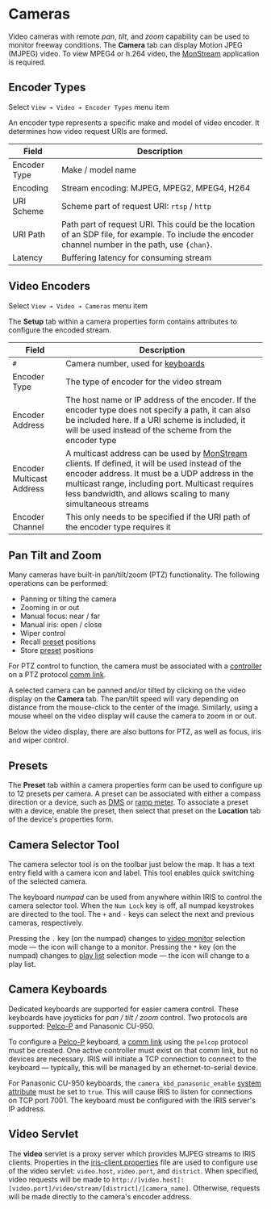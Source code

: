 # Cameras

Video cameras with remote _pan_, _tilt_, and _zoom_ capability can be used to
monitor freeway conditions.  The **Camera** tab can display Motion JPEG (MJPEG)
video.  To view MPEG4 or h.264 video, the [MonStream] application is required.

## Encoder Types

Select `View ➔ Video ➔ Encoder Types` menu item

An encoder type represents a specific make and model of video encoder.  It
determines how video request URIs are formed.

Field        | Description
-------------|------------------
Encoder Type | Make / model name
Encoding     | Stream encoding: MJPEG, MPEG2, MPEG4, H264
URI Scheme   | Scheme part of request URI: `rtsp` / `http`
URI Path     | Path part of request URI.  This could be the location of an SDP file, for example.  To include the encoder channel number in the path, use `{chan}`.
Latency      | Buffering latency for consuming stream

## Video Encoders

Select `View ➔ Video ➔ Cameras` menu item

The **Setup** tab within a camera properties form contains attributes to
configure the encoded stream.

Field                     | Description
--------------------------|-------------------------------------------
`#`                       | Camera number, used for [keyboards](#camera-keyboards)
Encoder Type              | The type of encoder for the video stream
Encoder Address           | The host name or IP address of the encoder.  If the encoder type does not specify a path, it can also be included here.  If a URI scheme is included, it will be used instead of the scheme from the encoder type
Encoder Multicast Address | A multicast address can be used by [MonStream] clients.  If defined, it will be used instead of the encoder address.  It must be a UDP address in the multicast range, including port.  Multicast requires less bandwidth, and allows scaling to many simultaneous streams
Encoder Channel           | This only needs to be specified if the URI path of the encoder type requires it

## Pan Tilt and Zoom

Many cameras have built-in pan/tilt/zoom (PTZ) functionality.  The following
operations can be performed:

* Panning or tilting the camera
* Zooming in or out
* Manual focus: near / far
* Manual iris: open / close
* Wiper control
* Recall [preset](#presets) positions
* Store [preset](#presets) positions

For PTZ control to function, the camera must be associated with a [controller]
on a PTZ protocol [comm link].

A selected camera can be panned and/or tilted by clicking on the video display
on the **Camera** tab.  The pan/tilt speed will vary depending on distance from
the mouse-click to the center of the image.  Similarly, using a mouse wheel on
the video display will cause the camera to zoom in or out.

Below the video display, there are also buttons for PTZ, as well as focus, iris
and wiper control.

## Presets

The **Preset** tab within a camera properties form can be used to configure up
to 12 presets per camera.  A preset can be associated with either a compass
direction or a device, such as [DMS] or [ramp meter].  To associate a preset
with a device, enable the preset, then select that preset on the **Location**
tab of the device's properties form.

## Camera Selector Tool

The camera selector tool is on the toolbar just below the map.  It has a text
entry field with a camera icon and label.  This tool enables quick switching of
the selected camera.

The keyboard _numpad_ can be used from anywhere within IRIS to control the
camera selector tool.  When the `Num Lock` key is off, all numpad keystrokes are
directed to the tool.  The `+` and `-` keys can select the next and previous
cameras, respectively.

Pressing the `.` key (on the numpad) changes to [video monitor] selection mode —
the icon will change to a monitor.  Pressing the `*` key (on the numpad) changes
to [play list] selection mode — the icon will change to a play list.

## Camera Keyboards

Dedicated keyboards are supported for easier camera control.  These keyboards
have joysticks for _pan / tilt / zoom_ control.  Two protocols are supported:
[Pelco-P] and Panasonic CU-950.

To configure a [Pelco-P] keyboard, a [comm link] using the `pelcop` protocol
must be created.  One active controller must exist on that comm link, but no
devices are necessary.  IRIS will initiate a TCP connection to connect to the
keyboard — typically, this will be managed by an ethernet-to-serial device.

For Panasonic CU-950 keyboards, the `camera_kbd_panasonic_enable`
[system attribute] must be set to `true`.  This will cause IRIS to listen for
connections on TCP port 7001.  The keyboard must be configured with the IRIS
server's IP address.

## Video Servlet

The **video** servlet is a proxy server which provides MJPEG streams to IRIS
clients.  Properties in the [iris-client.properties] file are used to configure
use of the video servlet: `video.host`, `video.port`, and `district`.  When
specified, video requests will be made to
`http://[video.host]:[video.port]/video/stream/[district]/[camera_name]`.
Otherwise, requests will be made directly to the camera's encoder address.


[comm link]: comm_links.html
[controller]: controllers.html
[DMS]: dms.html
[iris-client.properties]: admin_guide.html#client_properties
[MonStream]: video.html#monstream
[Pelco-P]: comm_links.html#pelcop
[play list]: video.html#play-lists
[ramp meter]: ramp_meters.html
[system attribute]: system_attributes.html
[video monitor]: video.html
